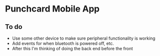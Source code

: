 # Punchcard Mobile App
## To do
- Use some other device to make sure peripheral functionality is working
- Add events for when bluetooth is powered off, etc.
- After this I'm thinking of doing the back end before the front